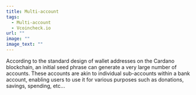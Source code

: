 ```yaml
---
title: Multi-account
tags:
  - Multi-account
  - Vcoincheck.io
url: ""
image: ""
image_text: ""
---
```


According to the standard design of wallet addresses on the Cardano blockchain, an initial seed phrase can generate a very large number of accounts. These accounts are akin to individual sub-accounts within a bank account, enabling users to use it for various purposes such as donations, savings, spending, etc...

